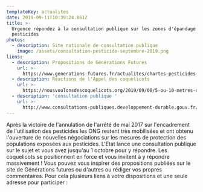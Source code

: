 ```yaml
---
templateKey: actualites
date: 2019-09-11T10:39:24.861Z
title: >-
  Urgence répondez à la consultation publique sur les zones d'épandage de
  pesticides
photos:
  - description: Site nationale de consultation publique
    image: /assets/consultation-pesticide-septembre-2019.png
liens:
  - description: Propositions de Générations Futures
    url: >-
      https://www.generations-futures.fr/actualites/chartes-pesticides-participez-a-la-consultation-publique
  - description: Réactions de l'Appel des coquelicots
    url: >-
      https://nousvoulonsdescoquelicots.org/2019/09/08/5-ou-10-metres-des-habitations-vous-vous-foutez-de-nous/
  - description: 'consultation publique '
    url: >-
      http://www.consultations-publiques.developpement-durable.gouv.fr/consultation-publique-sur-un-projet-de-decret-et-a2032.html
---
```

Après la victoire de l'annulation de l'arrêté de mai 2017 sur l'encadrement de l'utilisation des pesticides les ONG restent très mobilisées et  ont obtenu l'ouverture de nouvelles négociations sur les mesures de protection des populations exposées aux pesticides. 
L'Etat lance une consultation publique  sur le sujet et vous avez jusqu'au 1 octobre pour y répondre. 
Les coquelicots se positionnent en force et vous invitent à y répondre massivement !
Vous pouvez vous inspirer des propositions publiées sur le site de Générations futures ou d'autres ou rédiger vos propres commentaires. Pour cela plusieurs liens à votre dispositions et une seule adresse pour participer : 
